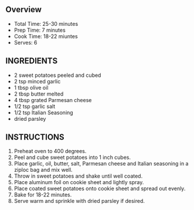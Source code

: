## Overview
* Total Time: 25-30 minutes
* Prep Time: 7 minutes
* Cook Time: 18-22 miuntes
* Serves: 6

## INGREDIENTS
  
* 2 sweet potatoes peeled and cubed
* 2 tsp minced garlic
* 1 tbsp olive oil
* 2 tbsp butter melted
* 4 tbsp grated Parmesan cheese
* 1/2 tsp garlic salt
* 1/2 tsp Italian Seasoning
* dried parsley

## INSTRUCTIONS 
1. Preheat oven to 400 degrees.
1. Peel and cube sweet potatoes into 1 inch cubes.
1. Place garlic, oil, butter, salt, Parmesan cheese and Italian seasoning in a ziploc bag and mix well.
1. Throw in sweet potatoes and shake until well coated.
1. Place aluminum foil on cookie sheet and lightly spray.
1. Place coated sweet potatoes onto cookie sheet and spread out evenly.
1. Bake for 18-22 minutes.
1. Serve warm and sprinkle with dried parsley if desired.

